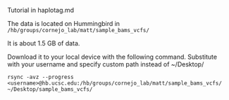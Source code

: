 Tutorial in haplotag.md

The data is located on Hummingbird in ```/hb/groups/cornejo_lab/matt/sample_bams_vcfs/```

It is about 1.5 GB of data.

Download it to your local device with the following command. Substitute <username> with your username and specify custom path instead of ~/Desktop/

```
rsync -avz --progress <username>@hb.ucsc.edu:/hb/groups/cornejo_lab/matt/sample_bams_vcfs/ ~/Desktop/sample_bams_vcfs/
```
